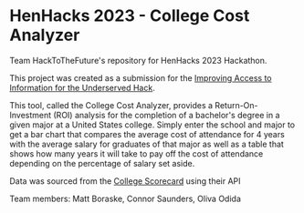 # HenHacks 2023 - College Cost Analyzer
Team HackToTheFuture's repository for HenHacks 2023 Hackathon.

This project was created as a submission for the [Improving Access to Information for the Underserved Hack](https://www.henhackshackathon.com/hack-categories).

This tool, called the College Cost Analyzer, provides a Return-On-Investment (ROI) analysis for the completion of a bachelor's degree in a given major at a United States college. 
Simply enter the school and major to get a bar chart that compares the average cost of attendance for 4 years with the average salary for graduates of that major
as well as a table that shows how many years it will take to pay off the cost of attendance depending on the percentage of salary set aside.

Data was sourced from the [College Scorecard](https://collegescorecard.ed.gov/) using their API

Team members: Matt Boraske, Connor Saunders, Oliva Odida
